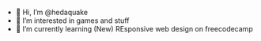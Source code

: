 - 👋 Hi, I’m @hedaquake
- 👀 I’m interested in games and stuff
- 🌱 I’m currently learning (New) REsponsive web design on freecodecamp
<!---
hedaquake/hedaquake is a ✨ special ✨ repository because its `README.md` (this file) appears on your GitHub profile.
You can click the Preview link to take a look at your changes.
--->
